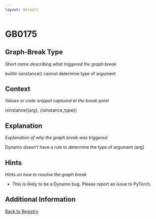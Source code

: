 ```yaml
---
layout: default
---
```

# GB0175

## Graph-Break Type
*Short name describing what triggered the graph break*

builtin isinstance() cannot determine type of argument

## Context
*Values or code snippet captured at the break point*

isinstance({arg}, {isinstance_type})

## Explanation
*Explanation of why the graph break was triggered*

Dynamo doesn't have a rule to determine the type of argument {arg}

## Hints
*Hints on how to resolve the graph break*

- This is likely to be a Dynamo bug. Please report an issue to PyTorch.


## Additional Information

<!-- ADDITIONAL INFORMATION START - Add custom information below this line -->

<!-- ADDITIONAL INFORMATION END -->

[Back to Registry](../index.html)
